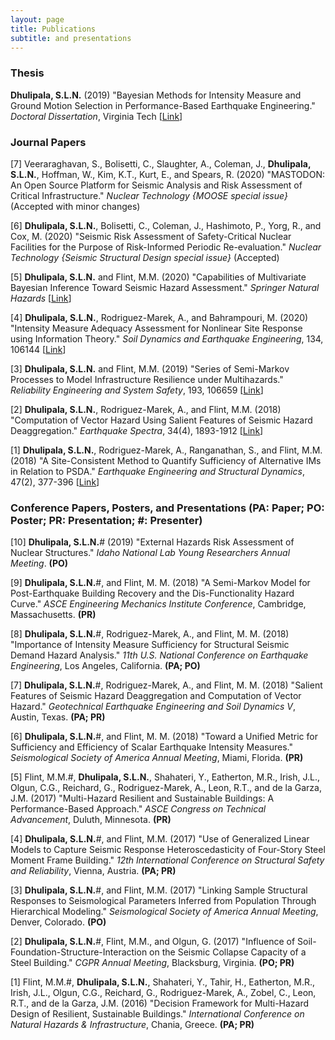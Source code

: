 ```yaml
---
layout: page
title: Publications
subtitle: and presentations
---
```


### Thesis

**Dhulipala, S.L.N.** (2019) "Bayesian Methods for Intensity Measure and Ground Motion Selection in Performance-Based Earthquake Engineering." _Doctoral Dissertation_, Virginia Tech [[Link](https://vtechworks.lib.vt.edu/handle/10919/88493)]

### Journal Papers

[7] Veeraraghavan, S., Bolisetti, C., Slaughter, A., Coleman, J., **Dhulipala, S.L.N.**, Hoffman, W., Kim, K.T., Kurt, E., and Spears, R. (2020) "MASTODON: An Open Source Platform for Seismic Analysis and Risk Assessment of Critical Infrastructure." *Nuclear Technology {MOOSE special issue}* (Accepted with minor changes)

[6] **Dhulipala, S.L.N.**, Bolisetti, C., Coleman, J., Hashimoto, P., Yorg, R., and Cox, M. (2020) "Seismic Risk Assessment of Safety-Critical Nuclear Facilities for the Purpose of Risk-Informed Periodic Re-evaluation." *Nuclear Technology {Seismic Structural Design special issue}* (Accepted)

[5] **Dhulipala, S.L.N.** and Flint, M.M. (2020) "Capabilities of Multivariate Bayesian Inference Toward Seismic Hazard Assessment." *Springer Natural Hazards* [[Link](https://link.springer.com/article/10.1007%2Fs11069-020-04122-5#additional-information)]

[4] **Dhulipala, S.L.N.**, Rodriguez-Marek, A., and Bahrampouri, M. (2020) "Intensity Measure Adequacy Assessment for Nonlinear Site Response using Information Theory." *Soil Dynamics and Earthquake Engineering*, 134, 106144 [[Link](https://www.sciencedirect.com/science/article/abs/pii/S026772611930990X?via%3Dihub)]

[3] **Dhulipala, S.L.N.** and Flint, M.M. (2019) "Series of Semi-Markov Processes to Model Infrastructure Resilience under Multihazards." *Reliability Engineering and System Safety*, 193, 106659 [[Link](https://www.sciencedirect.com/science/article/pii/S0951832019301619)]

[2] **Dhulipala, S.L.N.**, Rodriguez-Marek, A., and Flint, M.M. (2018) "Computation of Vector Hazard Using Salient Features of Seismic Hazard Deaggregation." *Earthquake Spectra*, 34(4), 1893-1912 [[Link](https://earthquakespectra.org/doi/abs/10.1193/080117EQS149M)]

[1] **Dhulipala, S.L.N.**, Rodriguez-Marek, A., Ranganathan, S., and Flint, M.M. (2018) "A Site-Consistent Method to Quantify Sufficiency of Alternative IMs in Relation to PSDA." *Earthquake Engineering and Structural Dynamics*, 47(2), 377-396 [[Link](https://onlinelibrary.wiley.com/doi/abs/10.1002/eqe.2955)]

<!---


-->

### Conference Papers, Posters, and Presentations (PA: Paper; PO: Poster; PR: Presentation; #: Presenter)

[10] **Dhulipala, S.L.N.**# (2019) "External Hazards Risk Assessment of Nuclear Structures." *Idaho National Lab Young Researchers Annual Meeting*. **(PO)**

[9] **Dhulipala, S.L.N.**#, and Flint, M. M. (2018) "A Semi-Markov Model for Post-Earthquake Building Recovery and the Dis-Functionality Hazard Curve." *ASCE Engineering Mechanics Institute Conference*, Cambridge, Massachusetts. **(PR)**

[8] **Dhulipala, S.L.N.**#, Rodriguez-Marek, A., and Flint, M. M. (2018) "Importance of Intensity Measure Sufficiency for Structural Seismic Demand Hazard Analysis." *11th U.S. National Conference on Earthquake Engineering*, Los Angeles, California. **(PA; PO)**

[7] **Dhulipala, S.L.N.**#, Rodriguez-Marek, A., and Flint, M. M. (2018) "Salient Features of Seismic Hazard Deaggregation and Computation of Vector Hazard." *Geotechnical Earthquake Engineering and Soil Dynamics V*, Austin, Texas. **(PA; PR)**

[6] **Dhulipala, S.L.N.**#, and Flint, M. M. (2018) "Toward a Unified Metric for Sufficiency and Efficiency of Scalar Earthquake Intensity Measures." *Seismological Society of America Annual Meeting*, Miami, Florida. **(PR)**

[5] Flint, M.M.#, **Dhulipala, S.L.N.**, Shahateri, Y., Eatherton, M.R., Irish, J.L., Olgun, C.G., Reichard, G., Rodriguez-Marek, A., Leon, R.T., and de la Garza, J.M. (2017) "Multi-Hazard Resilient and Sustainable Buildings: A Performance-Based Approach." *ASCE Congress on Technical Advancement*, Duluth, Minnesota. **(PR)**

[4] **Dhulipala, S.L.N.**#, and Flint, M.M. (2017) "Use of Generalized Linear Models to Capture Seismic Response Heteroscedasticity of Four-Story Steel Moment Frame Building." *12th International Conference on Structural Safety and Reliability*, Vienna, Austria. **(PA; PR)**

[3] **Dhulipala, S.L.N.**#, and Flint, M.M. (2017) "Linking Sample Structural Responses to Seismological Parameters Inferred from Population Through Hierarchical Modeling." *Seismological Society of America Annual Meeting*, Denver, Colorado. **(PO)**

[2] **Dhulipala, S.L.N.**#, Flint, M.M., and Olgun, G. (2017) "Influence of Soil-Foundation-Structure-Interaction on the Seismic Collapse Capacity of a Steel Building." *CGPR Annual Meeting*, Blacksburg, Virginia. **(PO; PR)**

[1] Flint, M.M.#, **Dhulipala, S.L.N.**, Shahateri, Y., Tahir, H., Eatherton, M.R., Irish, J.L., Olgun, C.G., Reichard, G., Rodriguez-Marek, A., Zobel, C., Leon, R.T., and de la Garza, J.M. (2016) "Decision Framework for Multi-Hazard Design of Resilient, Sustainable Buildings." *International Conference on Natural Hazards & Infrastructure*, Chania, Greece. **(PA; PR)**
